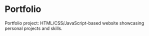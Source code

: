 # Portfolio
Portfolio project: HTML/CSS/JavaScript-based website showcasing personal projects and skills.
